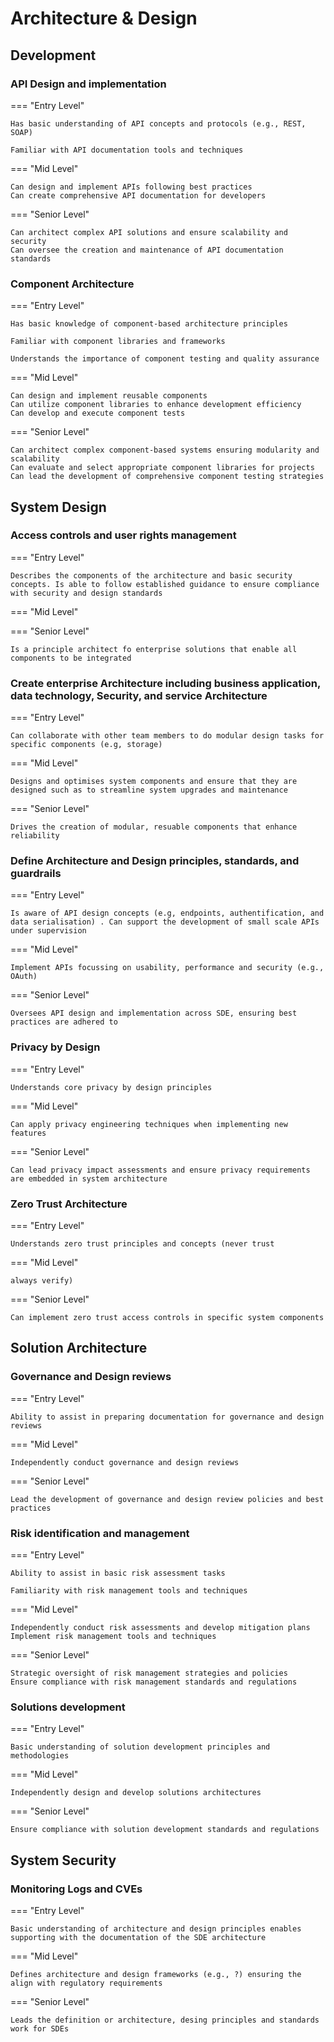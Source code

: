 # Architecture & Design

## Development



### API Design and implementation

=== "Entry Level"

    Has basic understanding of API concepts and protocols (e.g., REST, SOAP)

    Familiar with API documentation tools and techniques


=== "Mid Level"

    Can design and implement APIs following best practices
    Can create comprehensive API documentation for developers

=== "Senior Level"

    Can architect complex API solutions and ensure scalability and security
    Can oversee the creation and maintenance of API documentation standards




### Component Architecture

=== "Entry Level"

    Has basic knowledge of component-based architecture principles

    Familiar with component libraries and frameworks

    Understands the importance of component testing and quality assurance


=== "Mid Level"

    Can design and implement reusable components
    Can utilize component libraries to enhance development efficiency
    Can develop and execute component tests

=== "Senior Level"

    Can architect complex component-based systems ensuring modularity and scalability
    Can evaluate and select appropriate component libraries for projects
    Can lead the development of comprehensive component testing strategies


## System Design



### Access controls and user rights management

=== "Entry Level"

    Describes the components of the architecture and basic security concepts. Is able to follow established guidance to ensure compliance with security and design standards


=== "Mid Level"



=== "Senior Level"

    Is a principle architect fo enterprise solutions that enable all components to be integrated




### Create enterprise Architecture including business application, data technology, Security, and service Architecture

=== "Entry Level"

    Can collaborate with other team members to do modular design tasks for specific components (e.g, storage)


=== "Mid Level"

    Designs and optimises system components and ensure that they are designed such as to streamline system upgrades and maintenance

=== "Senior Level"

    Drives the creation of modular, resuable components that enhance reliability




### Define Architecture and Design principles, standards, and guardrails

=== "Entry Level"

    Is aware of API design concepts (e.g, endpoints, authentification, and data serialisation) . Can support the development of small scale APIs under supervision


=== "Mid Level"

    Implement APIs focussing on usability, performance and security (e.g., OAuth)

=== "Senior Level"

    Oversees API design and implementation across SDE, ensuring best practices are adhered to




### Privacy by Design

=== "Entry Level"

    Understands core privacy by design principles


=== "Mid Level"

    Can apply privacy engineering techniques when implementing new features

=== "Senior Level"

    Can lead privacy impact assessments and ensure privacy requirements are embedded in system architecture




### Zero Trust Architecture

=== "Entry Level"

    Understands zero trust principles and concepts (never trust


=== "Mid Level"

    always verify)

=== "Senior Level"

    Can implement zero trust access controls in specific system components


## Solution Architecture



### Governance and Design reviews

=== "Entry Level"

    Ability to assist in preparing documentation for governance and design reviews


=== "Mid Level"

    Independently conduct governance and design reviews

=== "Senior Level"

    Lead the development of governance and design review policies and best practices




### Risk identification and management

=== "Entry Level"

    Ability to assist in basic risk assessment tasks

    Familiarity with risk management tools and techniques


=== "Mid Level"

    Independently conduct risk assessments and develop mitigation plans
    Implement risk management tools and techniques

=== "Senior Level"

    Strategic oversight of risk management strategies and policies
    Ensure compliance with risk management standards and regulations




### Solutions development

=== "Entry Level"

    Basic understanding of solution development principles and methodologies


=== "Mid Level"

    Independently design and develop solutions architectures

=== "Senior Level"

    Ensure compliance with solution development standards and regulations


## System Security



### Monitoring Logs and CVEs

=== "Entry Level"

    Basic understanding of architecture and design principles enables supporting with the documentation of the SDE architecture


=== "Mid Level"

    Defines architecture and design frameworks (e.g., ?) ensuring the align with regulatory requirements

=== "Senior Level"

    Leads the definition or architecture, desing principles and standards work for SDEs
